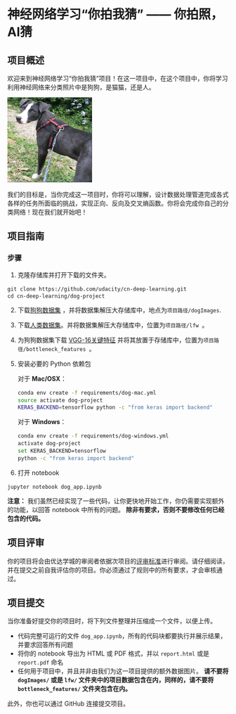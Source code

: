 # 神经网络学习“你拍我猜” —— 你拍照，AI猜
[//]: # (Image References)

[image1]: ./images/dog.png "Sample Output"
[image2]: ./images/dog2.png "VGG-16 Model Keras Layers"


## 项目概述

欢迎来到神经网络学习“你拍我猜”项目！在这一项目中，在这个项目中，你将学习利用神经网络来分类照片中是狗狗，是猫猫，还是人。

![Sample Output][image1]

我们的目标是，当你完成这一项目时，你将可以理解，设计数据处理管道完成各式各样的任务所面临的挑战，实现正向、反向及交叉熵函数。你将会完成你自己的分类网络！现在我们就开始吧！


## 项目指南

### 步骤

1. 克隆存储库并打开下载的文件夹。

 ```	
git clone https://github.com/udacity/cn-deep-learning.git
cd cn-deep-learning/dog-project
```

2. 下载[狗狗数据集](https://s3.cn-north-1.amazonaws.com.cn/static-documents/nd101/v4-dataset/dogImages.zip) ，并将数据集解压大存储库中，地点为`项目路径/dogImages`. 

3. 下载[人类数据集](https://s3.cn-north-1.amazonaws.com.cn/static-documents/nd101/v4-dataset/lfw.zip)。并将数据集解压大存储库中，位置为`项目路径/lfw `。

4. 为狗狗数据集下载 [VGG-16关键特征](https://s3.cn-north-1.amazonaws.com.cn/static-documents/nd101/v4-dataset/DogVGG16Data.npz) 并将其放置于存储库中，位置为`项目路径/bottleneck_features `。

5. 安装必要的 Python 依赖包


	对于 __Mac/OSX__：
	
	```bash
	conda env create -f requirements/dog-mac.yml
	source activate dog-project
	KERAS_BACKEND=tensorflow python -c "from keras import backend"
	```

	对于 __Windows__：
	
	```bash
	conda env create -f requirements/dog-windows.yml
	activate dog-project
	set KERAS_BACKEND=tensorflow
	python -c "from keras import backend"
	```
6. 打开 notebook

 ```
jupyter notebook dog_app.ipynb
```

__注意：__ 我们虽然已经实现了一些代码，让你更快地开始工作，你仍需要实现额外的功能，以回答 notebook 中所有的问题。
__除非有要求，否则不要修改任何已经包含的代码。__

## 项目评审

你的项目将会由优达学城的审阅者依据次项目的[评审标准](https://review.udacity.com/#!/rubrics/1080/view)进行审阅。请仔细阅读，并在提交之前自我评估你的项目。你必须通过了规则中的所有要求，才会审核通过。

## 项目提交

当你准备好提交你的项目时，将下列文件整理并压缩成一个文件，以便上传。

- 代码完整可运行的文件 `dog_app.ipynb`，所有的代码块都要执行并展示结果，并要求回答所有问题
- 将你的 notebook 导出为 HTML 或 PDF 格式，并以 `report.html` 或是 `report.pdf` 命名
- 任何用于项目中，并且并非由我们为这一项目提供的额外数据图片。
__请不要将 `dogImages/` 或是 `lfw/` 文件夹中的项目数据包含在内，同样的，请不要将 `bottleneck_features/` 文件夹包含在内。__

此外，你也可以通过 GitHub 连接提交项目。
